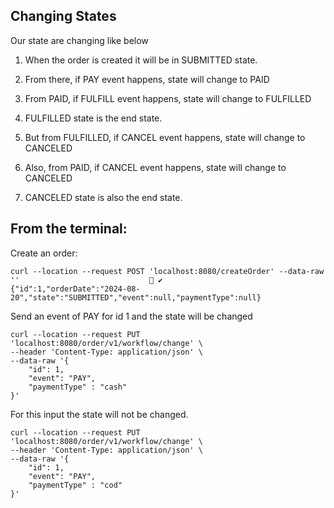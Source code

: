 ## Changing States
Our state are changing like below

1. When the order is created it will be in SUBMITTED state.

2. From there, if PAY event happens, state will change to PAID

3. From PAID, if FULFILL event happens, state will change to FULFILLED

4. FULFILLED state is the end state.

5. But from FULFILLED, if CANCEL event happens, state will change to CANCELED

6. Also, from PAID, if CANCEL event happens, state will change to CANCELED

7. CANCELED state is also the end state.

## From the terminal:

Create an order:
```
curl --location --request POST 'localhost:8080/createOrder' --data-raw ''                              ✔ 
{"id":1,"orderDate":"2024-08-20","state":"SUBMITTED","event":null,"paymentType":null}
```

Send an event of PAY for id 1 and the state will be changed
```
curl --location --request PUT 'localhost:8080/order/v1/workflow/change' \
--header 'Content-Type: application/json' \
--data-raw '{
    "id": 1,
    "event": "PAY",
    "paymentType" : "cash"
}'
```

For this input the state will not be changed.

```
curl --location --request PUT 'localhost:8080/order/v1/workflow/change' \
--header 'Content-Type: application/json' \
--data-raw '{
    "id": 1,
    "event": "PAY",
    "paymentType" : "cod"
}'
```